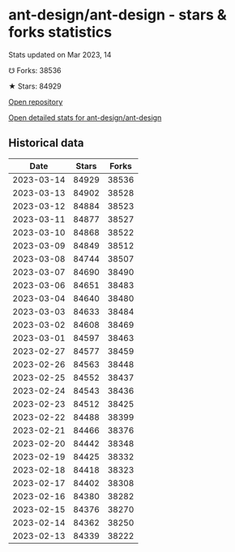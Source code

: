 # ant-design/ant-design - stars & forks statistics

Stats updated on Mar 2023, 14

☋ Forks: 38536

★ Stars: 84929

[Open repository](https://github.com/ant-design/ant-design)

[Open detailed stats for ant-design/ant-design](https://reviewgithub.com/rep/ant-design/ant-design)

## Historical data
| Date | Stars | Forks |
|------|-------|-------|
| 2023-03-14 | 84929 | 38536 | 
| 2023-03-13 | 84902 | 38528 | 
| 2023-03-12 | 84884 | 38523 | 
| 2023-03-11 | 84877 | 38527 | 
| 2023-03-10 | 84868 | 38522 | 
| 2023-03-09 | 84849 | 38512 | 
| 2023-03-08 | 84744 | 38507 | 
| 2023-03-07 | 84690 | 38490 | 
| 2023-03-06 | 84651 | 38483 | 
| 2023-03-04 | 84640 | 38480 | 
| 2023-03-03 | 84633 | 38484 | 
| 2023-03-02 | 84608 | 38469 | 
| 2023-03-01 | 84597 | 38463 | 
| 2023-02-27 | 84577 | 38459 | 
| 2023-02-26 | 84563 | 38448 | 
| 2023-02-25 | 84552 | 38437 | 
| 2023-02-24 | 84543 | 38436 | 
| 2023-02-23 | 84512 | 38425 | 
| 2023-02-22 | 84488 | 38399 | 
| 2023-02-21 | 84466 | 38376 | 
| 2023-02-20 | 84442 | 38348 | 
| 2023-02-19 | 84425 | 38332 | 
| 2023-02-18 | 84418 | 38323 | 
| 2023-02-17 | 84402 | 38308 | 
| 2023-02-16 | 84380 | 38282 | 
| 2023-02-15 | 84376 | 38270 | 
| 2023-02-14 | 84362 | 38250 | 
| 2023-02-13 | 84339 | 38222 | 

